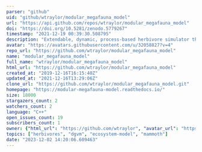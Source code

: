 ```yaml
---
parser: "github"
uid: "github/wtraylor/modular_megafauna_model"
url: "https://api.github.com/repos/wtraylor/modular_megafauna_model"
doi: "https://doi.org/10.5281/zenodo.5779267"
timestamp: "2021-12-19 00:39:30.508795"
description: "Extendable, dynamic, process-based herbivore simulator that can be integrated into a dynamic vegetation model. Written as a C++ library."
avatar: "https://avatars.githubusercontent.com/u/32058827?v=4"
repo_url: "https://github.com/wtraylor/modular_megafauna_model"
name: "modular_megafauna_model"
full_name: "wtraylor/modular_megafauna_model"
html_url: "https://github.com/wtraylor/modular_megafauna_model"
created_at: "2019-12-16T16:15:40Z"
updated_at: "2021-12-16T13:29:06Z"
clone_url: "https://github.com/wtraylor/modular_megafauna_model.git"
homepage: "https://modular-megafauna-model.readthedocs.io/"
size: 18000
stargazers_count: 2
watchers_count: 2
language: "C++"
open_issues_count: 19
subscribers_count: 1
owner: {"html_url": "https://github.com/wtraylor", "avatar_url": "https://avatars.githubusercontent.com/u/32058827?v=4", "login": "wtraylor", "type": "User"}
topics: ["herbivores", "dgvm", "ecosystem-model", "mammoth"]
date: "2023-12-02 14:20:06.609463"
---
```

